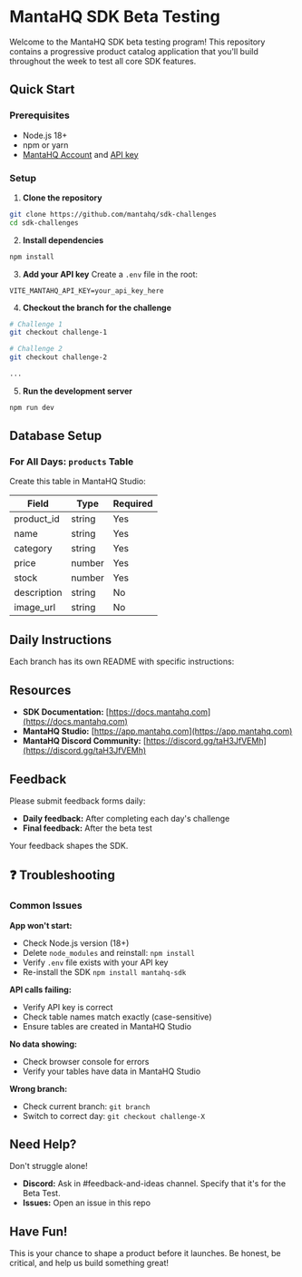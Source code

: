 # MantaHQ SDK Beta Testing

Welcome to the MantaHQ SDK beta testing program! This repository contains a progressive product catalog application that you'll build throughout the week to test all core SDK features.

## Quick Start

### Prerequisites
- Node.js 18+
- npm or yarn
- [MantaHQ Account](https://www.mantahq.com) and [API key](https://docs.mantahq.comhttps://mantahq-core-sdk.super.site/getting-started)

### Setup

1. **Clone the repository**
```bash
git clone https://github.com/mantahq/sdk-challenges
cd sdk-challenges
```

2. **Install dependencies**
```bash
npm install
```

3. **Add your API key**
Create a `.env` file in the root:
```
VITE_MANTAHQ_API_KEY=your_api_key_here
```

4. **Checkout the branch for the challenge**
```bash
# Challenge 1
git checkout challenge-1

# Challenge 2
git checkout challenge-2

...
```

5. **Run the development server**
```bash
npm run dev
```

## Database Setup

### For All Days: `products` Table

Create this table in MantaHQ Studio:

| Field | Type | Required |
|-------|------|----------|
| product_id | string | Yes |
| name | string | Yes  |
| category | string | Yes |
| price | number | Yes  |
| stock | number | Yes |
| description | string | No | 
| image_url | string | No |


## Daily Instructions

Each branch has its own README with specific instructions:


## Resources

- **SDK Documentation:** [https://docs.mantahq.com](https://docs.mantahq.com)
- **MantaHQ Studio:** [https://app.mantahq.com](https://app.mantahq.com)
- **MantaHQ Discord Community:** [https://discord.gg/taH3JfVEMh](https://discord.gg/taH3JfVEMh)

## Feedback

Please submit feedback forms daily:
- **Daily feedback:** After completing each day's challenge
- **Final feedback:** After the beta test

Your feedback shapes the SDK.


## ❓ Troubleshooting

### Common Issues

**App won't start:**
- Check Node.js version (18+)
- Delete `node_modules` and reinstall: `npm install`
- Verify `.env` file exists with your API key
- Re-install the SDK `npm install mantahq-sdk`

**API calls failing:**
- Verify API key is correct
- Check table names match exactly (case-sensitive)
- Ensure tables are created in MantaHQ Studio

**No data showing:**
- Check browser console for errors
- Verify your tables have data in MantaHQ Studio

**Wrong branch:**
- Check current branch: `git branch`
- Switch to correct day: `git checkout challenge-X`


## Need Help?

Don't struggle alone!

- **Discord:** Ask in #feedback-and-ideas channel. Specify that it's for the Beta Test.
- **Issues:** Open an issue in this repo


## Have Fun!

This is your chance to shape a product before it launches. Be honest, be critical, and help us build something great!
